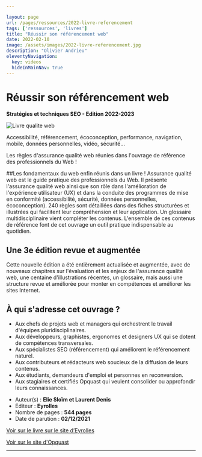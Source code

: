 ```yaml
---

layout: page
url: /pages/ressources/2022-livre-referencement
tags: ['ressources', 'livres']
title: "Réussir son référencement web"
date: 2022-02-10
image: /assets/images/2022-livre-referencement.jpg
description: "Olivier Andrieu"
eleventyNavigation:
  key: videos
  hideInMainNav: true
---
```


# Réussir son référencement web



**Stratégies et techniques SEO - Edition 2022-2023**

<div class="float-end ms-5"> 

![Livre qualite web](/assets/images/2022-livre-referencement.jpg)

</div>

Accessibilité, référencement, écoconception, performance, navigation, mobile, données personnelles, vidéo, sécurité...

Les règles d'assurance qualité web réunies dans l'ouvrage de référence des professionnels du Web !

##Les fondamentaux du web enfin réunis dans un livre !
Assurance qualité web est le guide pratique des professionnels du Web. Il présente l'assurance qualité web ainsi que son rôle dans l'amélioration de l'expérience utilisateur (UX) et dans la conduite des programmes de mise en conformité (accessibilité, sécurité, données personnelles, écoconception). 240 règles sont détaillées dans des fiches structurées et illustrées qui facilitent leur compréhension et leur application. Un glossaire multidisciplinaire vient compléter les contenus. L'ensemble de ces contenus de référence font de cet ouvrage un outil pratique indispensable au quotidien.

## Une 3e édition revue et augmentée
Cette nouvelle édition a été entièrement actualisée et augmentée, avec de nouveaux chapitres sur l'évaluation et les enjeux de l'assurance qualité web, une centaine d'illustrations récentes, un glossaire, mais aussi une structure revue et améliorée pour monter en compétences et améliorer les sites Internet.

## À qui s'adresse cet ouvrage ?

- Aux chefs de projets web et managers qui orchestrent le travail d'équipes pluridisciplinaires.
- Aux développeurs, graphistes, ergonomes et designers UX qui se dotent de compétences transversales.
- Aux spécialistes SEO (référencement) qui améliorent le référencement naturel.
- Aux contributeurs et rédacteurs web soucieux de la diffusion de leurs contenus.
- Aux étudiants, demandeurs d'emploi et personnes en reconversion.
- Aux stagiaires et certifiés Opquast qui veulent consolider ou approfondir leurs connaissances.

* Auteur(s) : **Elie Sloïm et Laurent Denis**
* Editeur : **Eyrolles**
* Nombre de pages : **544 pages**
* Date de parution : **02/12/2021**

[Voir sur le livre sur le site d’Eyrolles](https://www.eyrolles.com/Informatique/Livre/assurance-qualite-web-9782416000096/)

[Voir sur le site d'Opquast](https://www.opquast.com/qualite-web-le-livre/)

----
